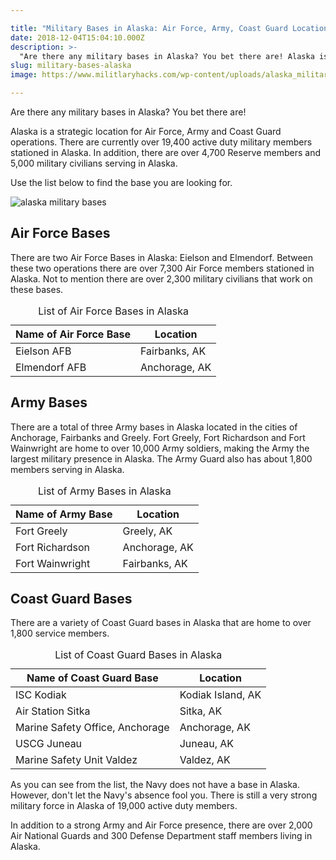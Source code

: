 ```yaml
---

title: "Military Bases in Alaska: Air Force, Army, Coast Guard Locations"
date: 2018-12-04T15:04:10.000Z
description: >-
  "Are there any military bases in Alaska? You bet there are! Alaska is a strategic location for Air Force, Army and Coast Guard operations. See our list."
slug: military-bases-alaska
image: https://www.militlaryhacks.com/wp-content/uploads/alaska_military_bases.jpg

---
```


Are there any military bases in Alaska? You bet there are!

Alaska is a strategic location for Air Force, Army and Coast Guard operations. There are currently over 19,400 active duty military members stationed in Alaska. In addition, there are over 4,700 Reserve members and 5,000 military civilians serving in Alaska. 

Use the list below to find the base you are looking for.

<img src="https://www.militlaryhacks.com/wp-content/uploads/alaska_military_bases-300x300.jpg" alt="alaska military bases" />

<h2>Air Force Bases</h2>

There are two Air Force Bases in Alaska: Eielson and Elmendorf. Between these two operations there are over 7,300 Air Force members stationed in Alaska. Not to mention there are over 2,300 military civilians that work on these bases.

<table class="specsleft">
<caption>List of Air Force Bases in Alaska</caption>
<thead>
<tr>
<th><strong>Name of Air Force Base</strong></th>
<th><strong>Location</strong></th>
</tr>
</thead>
<tbody>
<tr>
<td>Eielson AFB</td>
<td>Fairbanks, AK</td>
</tr>
<tr>
<td>Elmendorf AFB</td>
<td>Anchorage, AK</td>
</tr>
</tbody>
</table>

<h2>Army Bases</h2>

There are a total of three Army bases in Alaska located in the cities of Anchorage, Fairbanks and Greely. Fort Greely, Fort Richardson and Fort Wainwright are home to over 10,000 Army soldiers, making the Army the largest military presence in Alaska. The Army Guard also has about 1,800 members serving in Alaska.

<table class="specsleft">
<caption>List of Army Bases in Alaska</caption>
<thead>
<tr>
<th><strong>Name of Army Base</strong></th>
<th><strong>Location</strong></th>
</tr>
</thead>
<tbody>
<tr>
<td>Fort Greely</td>
<td>Greely, AK</td>
</tr>
<tr>
<td>Fort Richardson</td>
<td>Anchorage, AK</td>
</tr>
<tr>
<td>Fort Wainwright</td>
<td>Fairbanks, AK</td>
</tr>
</tbody>
</table>

<h2>Coast Guard Bases</h2>

There are a variety of Coast Guard bases in Alaska that are home to over 1,800 service members. 

<table class="specsleft">
<caption>List of Coast Guard Bases in Alaska</caption>
<thead>
<tr>
<th><strong>Name of Coast Guard Base</strong></th>
<th><strong>Location</strong></th>
</tr>
</thead>
<tbody>
<tr>
<td>ISC Kodiak</td>
<td>Kodiak Island, AK</td>
</tr>
<tr>
<td>Air Station Sitka</td>
<td>Sitka, AK</td>
</tr>
<tr>
<td>Marine Safety Office, Anchorage</td>
<td>Anchorage, AK</td>
</tr>
<tr>
<td>USCG Juneau</td>
<td>Juneau, AK</td>
</tr>
<tr>
<td>Marine Safety Unit Valdez</td>
<td>Valdez, AK</td>
</tr>
</tbody>
</table>

As you can see from the list, the Navy does not have a base in Alaska. However, don't let the Navy's absence fool you. There is still a very strong military force in Alaska of 19,000 active duty members.

In addition to a strong Army and Air Force presence, there are over 2,000 Air National Guards and 300 Defense Department staff members living in Alaska.
